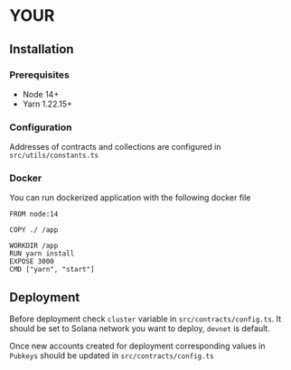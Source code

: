 # YOUR

## Installation

### Prerequisites

- Node 14+
- Yarn 1.22.15+

### Configuration

Addresses of contracts and collections are configured in `src/utils/constants.ts`

### Docker

You can run dockerized application with the following docker file

```
FROM node:14

COPY ./ /app

WORKDIR /app
RUN yarn install
EXPOSE 3000
CMD ["yarn", "start"]
```

## Deployment
Before deployment check `cluster` variable in `src/contracts/config.ts`. It should be set to Solana network you want to deploy, `devnet` is default.


Once new accounts created for deployment corresponding values in `Pubkeys` should be updated in `src/contracts/config.ts`
